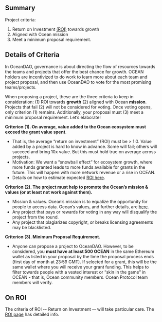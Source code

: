 ## Summary

Project criteria: 
1. Return on Investment [(ROI)](On-Roi) towards growth
1. Aligned with Ocean mission
1. Meet a minimum proposal requirement.

## Details of Criteria

In OceanDAO, governance is about directing the flow of resources towards the teams and projects that offer the best chance for growth. OCEAN holders are incentivized to do work to learn more about each team and project proposal, and then use OceanDAO to vote for the most promising teams/projects.

When proposing a project, these are the three criteria to keep in consideration: (1) ROI towards **growth** (2) aligned with Ocean **mission**. Projects that fail (2) will not be considered for voting. Once voting opens, only criterion (1) remains. Additionally, your proposal must (3) meet a minimum proposal requirement. Let’s elaborate!

**Criterion (1). On average, value added to the Ocean ecosystem must exceed the grant value spent.**
- That is, the average “return on investment” (ROI) must be > 1.0. Value added by a project is hard to know in advance. Some will fail; others will succeed and bring 10x value. But this must hold true on average across projects. 
- Motivation: We want a “snowball effect” for ecosystem growth, where more funds granted leads to more funds available for grants in the future. This will happen with more network revenue or a rise in OCEAN.
- Details on how to estimate expected [ROI here](On-ROI).

**Criterion (2). The project must help to promote the Ocean’s mission & values (or at least not work against them).**
- Mission & values. Ocean’s mission is to equalize the opportunity for people to access data. Ocean’s values, and further details, are [here](https://blog.oceanprotocol.com/mission-values-for-ocean-protocol-aba998e95b8).
- Any project that pays or rewards for voting in any way will disqualify the project from the round.
- Any project that plagiarizes copyright, or breaks licensing agreements may be blacklisted.

**Criterion (3). Minimum Proposal Requirement.**
- Anyone can propose a project to OceanDAO. However, to be considered, you **must have at least 500 OCEAN** in the same Ethereum wallet as listed in your proposal by the time the proposal process ends (first day of month at 23:59 GMT). If selected for a grant, this will be the same wallet where you will receive your grant funding. This helps to filter towards people with a vested interest or “skin in the game” in OCEAN - that is, Ocean community members. Ocean Protocol team members will verify.

## On ROI

The criteria of ROI -- Return on Investment -- will take particular care. The [ROI page](On-Roi) has detailed info.